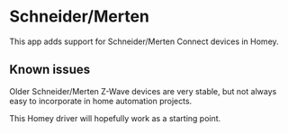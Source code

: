 ﻿# Schneider/Merten
This app adds support for Schneider/Merten Connect devices in Homey.

## Known issues
Older Schneider/Merten Z-Wave devices are very stable, but not always easy to incorporate in home automation projects.

This Homey driver will hopefully work as a starting point.
